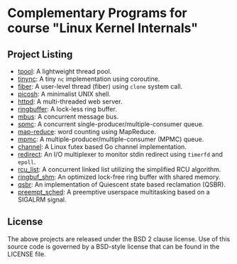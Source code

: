 # Complementary Programs for course "Linux Kernel Internals"

## Project Listing
- [tpool](tpool/): A lightweight thread pool.
- [tinync](tinync/): A tiny `nc` implementation using coroutine.
- [fiber](fiber/): A user-level thread (fiber) using `clone` system call.
- [picosh](picosh/): A minimalist UNIX shell.
- [httpd](httpd/): A multi-threaded web server.
- [ringbuffer](ringbuffer/): A lock-less ring buffer.
- [mbus](mbus/): A concurrent message bus.
- [spmc](spmc/): A concurrent single-producer/multiple-consumer queue.
- [map-reduce](map-reduce/): word counting using MapReduce.
- [mpmc](mpmc/): A multiple-producer/multiple-consumer (MPMC) queue.
- [channel](channel/): A Linux futex based Go channel implementation.
- [redirect](redirect/): An I/O multiplexer to monitor stdin redirect using `timerfd` and `epoll`.
- [rcu\_list](rcu_list/): A concurrent linked list utilizing the simplified RCU algorithm.
- [ringbuf\_shm](ringbuf_shm/): An optimized lock-free ring buffer with shared memory.
- [qsbr](qsbr/): An implementation of Quiescent state based reclamation (QSBR).
- [preempt\_sched](preempt_sched/): A preemptive userspace multitasking based on a SIGALRM signal.

## License

The above projects are released under the BSD 2 clause license.
Use of this source code is governed by a BSD-style license that can be found
in the LICENSE file.
